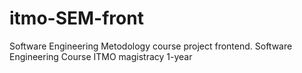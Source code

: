 # itmo-SEM-front
Software Engineering Metodology course project frontend. Software Engineering Course ITMO magistracy 1-year 
